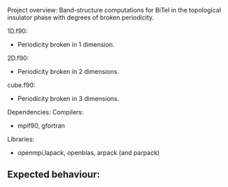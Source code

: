 Project overview:
Band-structure computations for BiTeI in the topological insulator phase with degrees of broken periodicity. 

1D.f90: 
 - Periodicity broken in 1 dimension.
  
2D.f90:
 - Periodicity broken in 2 dimensions.

cube.f90:
- Periodicity broken in 3 dimensions.

Dependencies: 
Compilers: 
- mpif90, gfortran
  
Libraries:
- openmpi,lapack, openblas, arpack (and parpack)

Expected behaviour:
- 